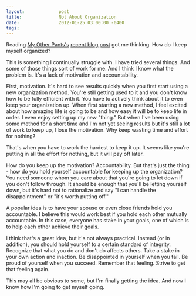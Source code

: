 ```yaml
---
layout:             post
title:              Not About Organization
date:               2012-01-25 03:00:00 -0400
tags:               
---
```


Reading [My Other Pants's](http://myotherpants.com/) [recent blog post](http://myotherpants.com/2012/01/getting-it-done-across-platforms/) got me thinking. How do I keep myself organized?

This is something I continually struggle with. I have tried several things. And some of those things sort of work for me. And I think I know what the problem is. It's a lack of motivation and accountability.

First, motivation. It's hard to see results quickly when you first start using a new organization method. You're still getting used to it and you don't know how to be fully efficient with it. You have to actively think about it to even keep your organization up. When first starting a new method, I feel excited about how amazing life is going to be and how easy it will be to keep life in order. I even enjoy setting up my new "thing." But when I've been using some method for a short time and I'm not yet seeing results but it's still a lot of work to keep up, I lose the motivation. Why keep wasting time and effort for nothing?

That's when you have to work the hardest to keep it up. It seems like you're putting in all the effort for nothing, but it will pay off later.

How do you keep up the motivation? Accountability. But that's just the thing - how do you hold yourself accountable for keeping up the organization? You need someone whom you care about that you're going to let down if you don't follow through. It should be enough that you'll be letting yourself down, but it's hard not to rationalize and say "I can handle the disappointment" or "it's worth putting off."

A popular idea is to have your spouse or even close friends hold you accountable. I believe this would work best if you hold each other mutually accountable. In this case, everyone has stake in your goals, one of which is to help each other achieve their goals.

I think that's a great idea, but it's not always practical. Instead (or in addition), you should hold yourself to a certain standard of integrity. Recognize that what you do and don't do affects others. Take a stake in your own action and inaction. Be disappointed in yourself when you fail. Be proud of yourself when you succeed. Remember that feeling. Strive to get that feeling again.

This may all be obvious to some, but I'm finally getting the idea. And now I know how I'm going to get myself going.
